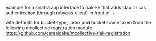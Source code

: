 example for a sinatra app interface to riak-kv that adds ldap or cas authentication (through rubycas-client) in front of it

with defaults for bucket-type, index and bucket-name taken from the following mcollective registration module
https://github.com/cerealcake/mcollective-riak-registration
